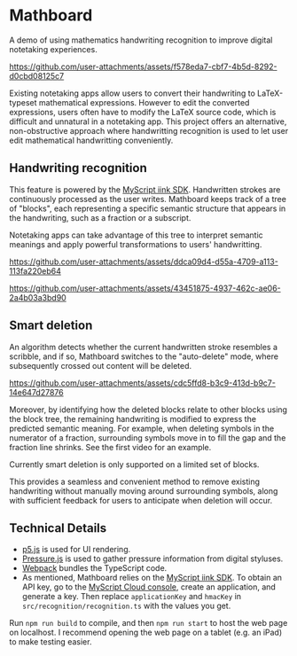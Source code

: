 # Mathboard
A demo of using mathematics handwriting recognition to improve digital notetaking experiences.

https://github.com/user-attachments/assets/f578eda7-cbf7-4b5d-8292-d0cbd08125c7

Existing notetaking apps allow users to convert their handwriting to LaTeX-typeset mathematical expressions.
However to edit the converted expressions, users often have to modify the LaTeX source code,
which is difficult and unnatural in a notetaking app.
This project offers an alternative, non-obstructive approach where handwritting recognition is used
to let user edit mathematical handwritting conveniently.

## Handwriting recognition
This feature is powered by the [MyScript iink SDK](https://developer.myscript.com/).
Handwritten strokes are continuously processed as the user writes.
Mathboard keeps track of a tree of "blocks",
each representing a specific semantic structure that appears in the handwriting,
such as a fraction or a subscript.

Notetaking apps can take advantage of this tree to
interpret semantic meanings and apply powerful transformations to users' handwritting.

https://github.com/user-attachments/assets/ddca09d4-d55a-4709-a113-113fa220eb64

https://github.com/user-attachments/assets/43451875-4937-462c-ae06-2a4b03a3bd90

## Smart deletion
An algorithm detects whether the current handwritten stroke resembles a scribble,
and if so, Mathboard switches to the "auto-delete" mode,
where subsequently crossed out content will be deleted.

https://github.com/user-attachments/assets/cdc5ffd8-b3c9-413d-b9c7-14e647d27876

Moreover, by identifying how the deleted blocks relate to other blocks using the block tree,
the remaining handwriting is modified to express the predicted semantic meaning.
For example, when deleting symbols in the numerator of a fraction,
surrounding symbols move in to fill the gap and the fraction line shrinks.
See the first video for an example.

Currently smart deletion is only supported on a limited set of blocks.

This provides a seamless and convenient method to remove existing handwriting without manually moving around surrounding symbols,
along with sufficient feedback for users to anticipate when deletion will occur.

## Technical Details
- [p5.js](https://p5js.org/) is used for UI rendering.
- [Pressure.js](https://pressurejs.com/) is used to gather pressure information from digital styluses.
- [Webpack](https://webpack.js.org/) bundles the TypeScript code.
- As mentioned, Mathboard relies on the [MyScript iink SDK](https://developer.myscript.com/).
    To obtain an API key, go to the [MyScript Cloud console](https://cloud.myscript.com/), create an application, and generate a key.
    Then replace `applicationKey` and `hmacKey` in `src/recognition/recognition.ts` with the values you get.

Run `npm run build` to compile, and then `npm run start` to host the web page on localhost.
I recommend opening the web page on a tablet (e.g. an iPad) to make testing easier.
